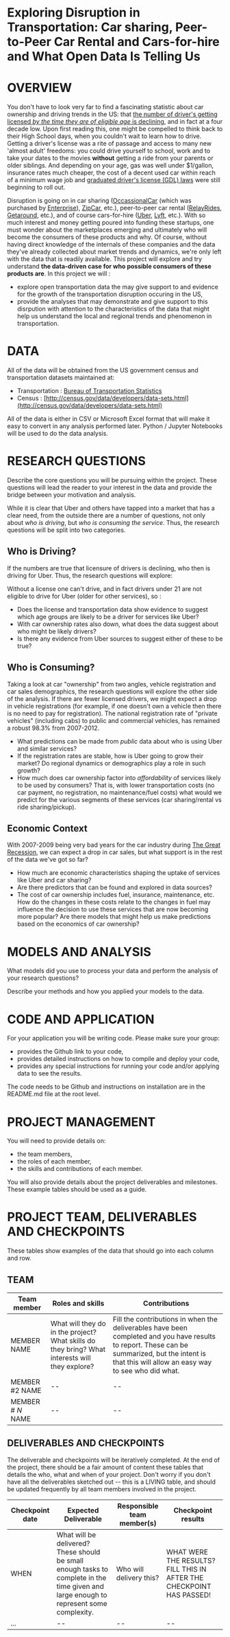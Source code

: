 Exploring Disruption in Transportation: Car sharing, Peer-to-Peer Car Rental and Cars-for-hire and What Open Data Is Telling Us
=============

# OVERVIEW
You don't have to look very far to find a fascinating statistic about car ownership and driving trends in the US: that [the number of driver's getting licensed *by the time they are of eligible age* is declining](http://www.washingtonpost.com/local/trafficandcommuting/fewer-teens-get-drivers-licenses/2013/07/31/60a32aae-f9c7-11e2-a369-d1954abcb7e3_story.html), and in fact at a four decade low. Upon first reading this, one  might be compelled to think back to their High School days, when you couldn't wait to learn how to drive.  Getting a driver's license was a rite of passage and access to many new 'almost adult' freedoms:  you could drive yourself to school, work and to take your dates to the movies **without** getting a ride from your parents or older siblings. And depending on your age, gas was well under $1/gallon, insurance rates much cheaper, the cost of a decent used car within reach of a minimum wage job and [graduated driver's license (GDL) laws](http://en.wikipedia.org/wiki/Graduated_driver_licensing#United_States) were still beginning to roll out.

Disruption is going on in car sharing ([OccassionalCar](http://carshare.org/tag/occasional-car/) (which was purchased by [Enterprise](http://carshare.org/occasional-car-sells-to-enterprise/)), [ZipCar](http://www.zipcar.com/), etc.), peer-to-peer car rental ([RelayRides](http://www.relayrides.com/), [Getaround](http://blogs.wsj.com/venturecapital/2014/11/20/car-sharing-company-getaround-fuels-up-at-200-million-valuation/), etc.), and of course cars-for-hire ([Uber](https://www.uber.com/), [Lyft](http://www.lyft.com/), etc.).  With so much interest and money getting poured into funding these startups, one must wonder about the marketplaces emerging and ultimately who will become the consumers of these products and why.  Of course, without having direct knowledge of the internals of these companies and the data they've already collected about market trends and dynamics, we're only left with the data that is readily available.  This project will explore  and try understand __the data-driven case for who possible consumers of these products are__. In this project we will :

* explore open transportation data the may give support to and evidence for the growth of the transportation disruption occuring in the US,
* provide the analyses that may demonstrate and give support to this disrpution with attention to the characteristics of the data that might help us understand the local and regional trends and phenomenon in transportation.

# DATA


All of the data will be obtained from the US government census and transportation datasets maintained at:

* Transportation : [Bureau of Transportation Statistics](http://www.rita.dot.gov/bts/data_and_statistics/databases)
* Census : [http://census.gov/data/developers/data-sets.html](http://census.gov/data/developers/data-sets.html)


All of the data is either in CSV or Microsoft Excel format that will make it easy to convert in any analysis performed later.  Python / Jupyter Notebooks will be used to do the data analysis.


# RESEARCH QUESTIONS
Describe the core questions you will be pursuing within the project.  These questions will lead the reader to your interest in the data and provide the bridge between your motivation and analysis.  

While it is clear that Uber and others have tapped into a market that has a clear need, from the outside there are a number of questions, not only about *who is driving*, but *who is consuming the service*.  Thus, the research questions will be split into two categories.

## Who is Driving?
If the numbers are true that licensure of drivers is declining, who then is driving for Uber.  Thus, the research questions will explore:

Without a license one can't drive, and in fact drivers under 21 are not eligible to drive for Uber (older for other services), so :

* Does the license and transportation data show evidence to suggest which age groups are likely to be a driver for services like Uber?
* With car ownership rates also down, what does the data suggest about who might be likely drivers?
* Is there any evidence from Uber sources to suggest either of these to be true?

## Who is Consuming?
Taking a look at car "ownership" from two angles, vehicle registration and car sales demographics, the research questions will explore the other side of the analysis.  If there are fewer licensed drivers, we might expect a drop in vehicle registrations (for example, if one doesn't own a vehicle then there is no need to pay for registration).  The national registration rate of "private vehicles" (including cabs) to public and commercial vehicles, has remained a robust 98.3% from 2007-2012.

* What predictions can be made from _public_ data about who is using Uber and similar services?
* If the registration rates are stable, how is Uber going to grow their market?  Do regional dynamics or demographics play a role in such growth?
* How much does car ownership factor into _affordability_ of services likely to be used by consumers?  That is, with lower transportation costs (no car payment, no registration, no maintenance/fuel costs) what would we predict for the various segments of these services (car sharing/rental vs ride sharing/pickup).

## Economic Context
With 2007-2009 being  very bad years for the car industry during [The Great Recession](http://www.bls.gov/spotlight/2012/recession/pdf/recession_bls_spotlight.pdf), we can expect a drop in car sales, but what support is in the rest of the data we've got so far?

* How much are economic characteristics shaping the uptake of services like Uber and car sharing?
* Are there predictors that can be found and explored in data sources?  
* The cost of car ownership includes fuel, insurance, maintenance, etc.  How do the changes in these costs relate to the changes in fuel may influence the decision to use these services that are now becoming more popular?  Are there models that might help us make predictions based on the economics of car ownership?
  

# MODELS AND ANALYSIS

What models did you use to process your data and perform the analysis of your research questions?  

Describe your methods and how you applied your models to the data.  


# CODE AND APPLICATION

For your application you will be writing code.  Please make sure your group:

- provides the Github link to your code,
- provides detailed instructions on how to compile and deploy your code,
- provides any special instructions for running your code and/or applying data to see the results.

The code needs to be Github and instructions on installation are in the README.md file at the root level.

# PROJECT MANAGEMENT

You will need to provide details on:

- the team members,
- the roles of each member,
- the skills and contributions of each member.

You will also provide details about the project deliverables and milestones.  These example tables should be used as a guide.

# PROJECT TEAM, DELIVERABLES AND CHECKPOINTS
These tables show  examples of the data that should go into each column and row.


## TEAM

| Team member | Roles and skills | Contributions |
|-------------|-------------------------|---------------------------------------------|
| MEMBER NAME | What will they do in the project?  What skills do they bring?  What interests will they explore? | Fill the contributions in when the deliverables have been completed and you have results to report.  These can be summarized, but the intent is that this will allow an easy way to see who did what. |
| MEMBER #2 NAME | -- | -- |
| MEMBER # _N_ NAME | -- | -- |

## DELIVERABLES AND CHECKPOINTS

The deliverable and checkpoints will be iteratively completed.  At the end of the project, there should be a fair amount of content these tables that details the who, what and when of your project.  Don't worry if you don't have all the deliverables sketched out -- this is a LIVING table, and should be updated frequently by all team members involved in the project.

| Checkpoint date | Expected Deliverable                                                          | Responsible team member(s) | Checkpoint results                                                                                                                  |
|---------------|-------------------------------------------------------------------------------|----------------------------|-------------------------------------------------------------------------------------------------------------------------------------|
|WHEN | What will be delivered?  These should be small enough tasks to complete in the time given and large enough to represent some complexity. | Who will delivery this?    | WHAT WERE THE RESULTS?  FILL THIS IN AFTER THE CHECKPOINT HAS PASSED! |
|     ...          | -- | --                    |  -- |
